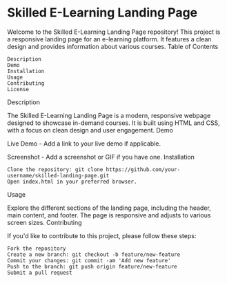 # Skilled E-Learning Landing Page

Welcome to the Skilled E-Learning Landing Page repository! This project is a responsive landing page for an e-learning platform. It features a clean design and provides information about various courses.
Table of Contents

    Description
    Demo
    Installation
    Usage
    Contributing
    License

Description

The Skilled E-Learning Landing Page is a modern, responsive webpage designed to showcase in-demand courses. It is built using HTML and CSS, with a focus on clean design and user engagement.
Demo

Live Demo - Add a link to your live demo if applicable.

Screenshot - Add a screenshot or GIF if you have one.
Installation

    Clone the repository: git clone https://github.com/your-username/skilled-landing-page.git
    Open index.html in your preferred browser.

Usage

Explore the different sections of the landing page, including the header, main content, and footer. The page is responsive and adjusts to various screen sizes.
Contributing

If you'd like to contribute to this project, please follow these steps:

    Fork the repository
    Create a new branch: git checkout -b feature/new-feature
    Commit your changes: git commit -am 'Add new feature'
    Push to the branch: git push origin feature/new-feature
    Submit a pull request
